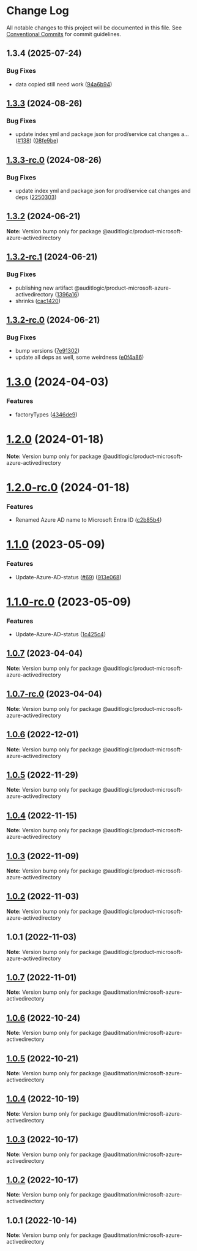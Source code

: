# Change Log

All notable changes to this project will be documented in this file.
See [Conventional Commits](https://conventionalcommits.org) for commit guidelines.

## 1.3.4 (2025-07-24)


### Bug Fixes

* data copied still need work ([94a6b94](https://github.com/zerobias-org/product/commit/94a6b942fb0516367548599d739529536132755a))





## [1.3.3](https://github.com/auditlogic/product/compare/@auditlogic/product-microsoft-azure-activedirectory@1.3.2...@auditlogic/product-microsoft-azure-activedirectory@1.3.3) (2024-08-26)


### Bug Fixes

* update index yml and package json for prod/service cat changes a… ([#138](https://github.com/auditlogic/product/issues/138)) ([08fe9be](https://github.com/auditlogic/product/commit/08fe9beb1c8457462a19bc69caa02e6212d97e1a))





## [1.3.3-rc.0](https://github.com/auditlogic/product/compare/@auditlogic/product-microsoft-azure-activedirectory@1.3.2...@auditlogic/product-microsoft-azure-activedirectory@1.3.3-rc.0) (2024-08-26)


### Bug Fixes

* update index yml and package json for prod/service cat changes and deps ([2250303](https://github.com/auditlogic/product/commit/225030363a363608240135b7ebed386b28f01e4b))





## [1.3.2](https://github.com/auditlogic/product/compare/@auditlogic/product-microsoft-azure-activedirectory@1.3.2-rc.1...@auditlogic/product-microsoft-azure-activedirectory@1.3.2) (2024-06-21)

**Note:** Version bump only for package @auditlogic/product-microsoft-azure-activedirectory





## [1.3.2-rc.1](https://github.com/auditlogic/product/compare/@auditlogic/product-microsoft-azure-activedirectory@1.3.2-rc.0...@auditlogic/product-microsoft-azure-activedirectory@1.3.2-rc.1) (2024-06-21)


### Bug Fixes

* publishing new artifact @auditlogic/product-microsoft-azure-activedirectory ([1396a16](https://github.com/auditlogic/product/commit/1396a16b7ab2d362062768fa4f6252b1a9fdca08))
* shrinks ([cac1420](https://github.com/auditlogic/product/commit/cac14200fefcd8183ab69fe89a47bd3f70f563e9))





## [1.3.2-rc.0](https://github.com/auditlogic/product/compare/@auditlogic/product-microsoft-azure-activedirectory@1.3.0...@auditlogic/product-microsoft-azure-activedirectory@1.3.2-rc.0) (2024-06-21)


### Bug Fixes

* bump versions ([7e91302](https://github.com/auditlogic/product/commit/7e913023b8b312150ed7762c32fbbe616be71de5))
* update all deps as well, some weirdness ([e0f4a86](https://github.com/auditlogic/product/commit/e0f4a864714e2d3de6bbf3da014d5312fe53be2f))





# [1.3.0](https://github.com/auditlogic/product/compare/@auditlogic/product-microsoft-azure-activedirectory@1.2.0...@auditlogic/product-microsoft-azure-activedirectory@1.3.0) (2024-04-03)


### Features

* factoryTypes ([4346de9](https://github.com/auditlogic/product/commit/4346de92693aee892fccf725338ffc7b80ab182b))





# [1.2.0](https://github.com/auditlogic/product/compare/@auditlogic/product-microsoft-azure-activedirectory@1.1.0...@auditlogic/product-microsoft-azure-activedirectory@1.2.0) (2024-01-18)

**Note:** Version bump only for package @auditlogic/product-microsoft-azure-activedirectory





# [1.2.0-rc.0](https://github.com/auditlogic/product/compare/@auditlogic/product-microsoft-azure-activedirectory@1.1.0...@auditlogic/product-microsoft-azure-activedirectory@1.2.0-rc.0) (2024-01-18)


### Features

* Renamed  Azure AD name to Microsoft Entra ID ([c2b85b4](https://github.com/auditlogic/product/commit/c2b85b4216619da233ff8792fc49e21d222b7e20))





# [1.1.0](https://github.com/auditlogic/product/compare/@auditlogic/product-microsoft-azure-activedirectory@1.0.7...@auditlogic/product-microsoft-azure-activedirectory@1.1.0) (2023-05-09)


### Features

* Update-Azure-AD-status ([#69](https://github.com/auditlogic/product/issues/69)) ([913e068](https://github.com/auditlogic/product/commit/913e06854b03b118cbbd891c4a54911097456588))





# [1.1.0-rc.0](https://github.com/auditlogic/product/compare/@auditlogic/product-microsoft-azure-activedirectory@1.0.7...@auditlogic/product-microsoft-azure-activedirectory@1.1.0-rc.0) (2023-05-09)


### Features

* Update-Azure-AD-status ([1c425c4](https://github.com/auditlogic/product/commit/1c425c4b81bce0fa7f7bdf1ca521202d047e232b))





## [1.0.7](https://github.com/auditlogic/product/compare/@auditlogic/product-microsoft-azure-activedirectory@1.0.6...@auditlogic/product-microsoft-azure-activedirectory@1.0.7) (2023-04-04)

**Note:** Version bump only for package @auditlogic/product-microsoft-azure-activedirectory





## [1.0.7-rc.0](https://github.com/auditlogic/product/compare/@auditlogic/product-microsoft-azure-activedirectory@1.0.6...@auditlogic/product-microsoft-azure-activedirectory@1.0.7-rc.0) (2023-04-04)

**Note:** Version bump only for package @auditlogic/product-microsoft-azure-activedirectory





## [1.0.6](https://github.com/auditlogic/product/compare/@auditlogic/product-microsoft-azure-activedirectory@1.0.5...@auditlogic/product-microsoft-azure-activedirectory@1.0.6) (2022-12-01)

**Note:** Version bump only for package @auditlogic/product-microsoft-azure-activedirectory





## [1.0.5](https://github.com/auditlogic/product/compare/@auditlogic/product-microsoft-azure-activedirectory@1.0.4...@auditlogic/product-microsoft-azure-activedirectory@1.0.5) (2022-11-29)

**Note:** Version bump only for package @auditlogic/product-microsoft-azure-activedirectory





## [1.0.4](https://github.com/auditlogic/product/compare/@auditlogic/product-microsoft-azure-activedirectory@1.0.3...@auditlogic/product-microsoft-azure-activedirectory@1.0.4) (2022-11-15)

**Note:** Version bump only for package @auditlogic/product-microsoft-azure-activedirectory





## [1.0.3](https://github.com/auditlogic/product/compare/@auditlogic/product-microsoft-azure-activedirectory@1.0.2...@auditlogic/product-microsoft-azure-activedirectory@1.0.3) (2022-11-09)

**Note:** Version bump only for package @auditlogic/product-microsoft-azure-activedirectory





## [1.0.2](https://github.com/auditlogic/product/compare/@auditlogic/product-microsoft-azure-activedirectory@1.0.1...@auditlogic/product-microsoft-azure-activedirectory@1.0.2) (2022-11-03)

**Note:** Version bump only for package @auditlogic/product-microsoft-azure-activedirectory





## 1.0.1 (2022-11-03)

**Note:** Version bump only for package @auditlogic/product-microsoft-azure-activedirectory





## [1.0.7](https://github.com/auditmation/store-content/compare/@auditmation/microsoft-azure-activedirectory@1.0.6...@auditmation/microsoft-azure-activedirectory@1.0.7) (2022-11-01)

**Note:** Version bump only for package @auditmation/microsoft-azure-activedirectory





## [1.0.6](https://github.com/auditmation/store-content/compare/@auditmation/microsoft-azure-activedirectory@1.0.5...@auditmation/microsoft-azure-activedirectory@1.0.6) (2022-10-24)

**Note:** Version bump only for package @auditmation/microsoft-azure-activedirectory





## [1.0.5](https://github.com/auditmation/store-content/compare/@auditmation/microsoft-azure-activedirectory@1.0.4...@auditmation/microsoft-azure-activedirectory@1.0.5) (2022-10-21)

**Note:** Version bump only for package @auditmation/microsoft-azure-activedirectory





## [1.0.4](https://github.com/auditmation/store-content/compare/@auditmation/microsoft-azure-activedirectory@1.0.3...@auditmation/microsoft-azure-activedirectory@1.0.4) (2022-10-19)

**Note:** Version bump only for package @auditmation/microsoft-azure-activedirectory





## [1.0.3](https://github.com/auditmation/store-content/compare/@auditmation/microsoft-azure-activedirectory@1.0.2...@auditmation/microsoft-azure-activedirectory@1.0.3) (2022-10-17)

**Note:** Version bump only for package @auditmation/microsoft-azure-activedirectory





## [1.0.2](https://github.com/auditmation/store-content/compare/@auditmation/microsoft-azure-activedirectory@1.0.1...@auditmation/microsoft-azure-activedirectory@1.0.2) (2022-10-17)

**Note:** Version bump only for package @auditmation/microsoft-azure-activedirectory





## 1.0.1 (2022-10-14)

**Note:** Version bump only for package @auditmation/microsoft-azure-activedirectory
